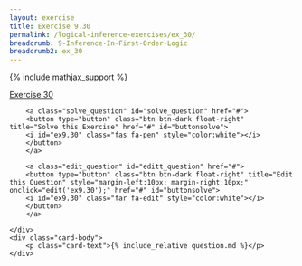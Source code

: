 ```yaml
---
layout: exercise
title: Exercise 9.30
permalink: /logical-inference-exercises/ex_30/
breadcrumb: 9-Inference-In-First-Order-Logic
breadcrumb2: ex_30
---
```


{% include mathjax_support %}

<div class="card">
    <div class="card-header p-2">
        <a href='#' class="p-2">Exercise 30
        </a>

        <a class="solve_question" id="solve_question" href="#">
        <button type="button" class="btn btn-dark float-right" title="Solve this Exercise" href="#" id="buttonsolve">
        <i id="ex9.30" class="fas fa-pen" style="color:white"></i>
        </button>
        </a>

        <a class="edit_question" id="editt_question" href="#">
        <button type="button" class="btn btn-dark float-right" title="Edit this Question" style="margin-left:10px; margin-right:10px;" onclick="edit('ex9.30');" href="#" id="buttonsolve">
        <i id="ex9.30" class="far fa-edit" style="color:white"></i>
        </button>
        </a>

    </div>
    <div class="card-body">
        <p class="card-text">{% include_relative question.md %}</p>
    </div>
</div>

<br>
